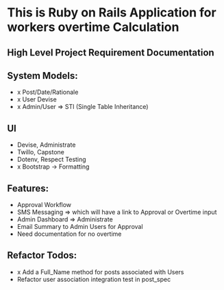 # This is Ruby on Rails Application for workers overtime Calculation


## High Level Project Requirement Documentation

## System Models:
- x Post/Date/Rationale
- x User Devise
- x Admin/User => STI (Single Table Inheritance)


## UI
- Devise, Administrate
- Twillo, Capstone
- Dotenv, Respect Testing
- x Bootstrap -> Formatting


## Features:
- Approval Workflow
- SMS Messaging => which will have a link to Approval or Overtime input
- Admin Dashboard => Administrate
- Email Summary to Admin Users for Approval
- Need documentation for no overtime

## Refactor Todos:
- x Add a Full_Name method for posts associated with Users
- Refactor user association integration  test in post_spec

